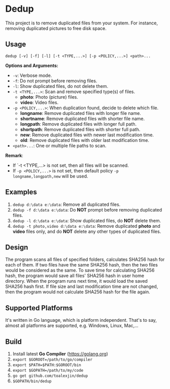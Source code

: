 # Dedup

This project is to remove duplicated files from your system.
For instance, removing duplicated pictures to free disk space.

## Usage

```
dedup [-v] [-f] [-l] [-t <TYPE,...>] [-p <POLICY,...>] <path>...
```

**Options and Arguments:**

- `-v`: Verbose mode.
- `-f`: Do not prompt before removing files.
- `-l`: Show duplicated files, do not delete them.
- `-t <TYPE,...>`: Scan and remove specified type(s) of files.
    - **photo**: Photo (picture) files.
    - **video**: Video files.
- `-p <POLICY,...>`: When duplication found, decide to delete which file.
    - **longname**: Remove duplicated files with longer file name.
    - **shortname**: Remove duplicated files with shorter file name.
    - **longpath**: Remove duplicated files with longer full path.
    - **shortpath**: Remove duplicated files with shorter full path.
    - **new**: Remove duplicated files with newer last modification time.
    - **old**: Remove duplicated files with older last modification time.
- `<path>...`:  One or multiple file paths to scan.

**Remark**:

- If `-t <TYPE,...> is not set, then all files will be scanned.
- If `-p <POLICY,...>` is not set, then default policy
  `-p longname,longpath,new` will be used.

## Examples

1. `dedup d:\data e:\data`: Remove all duplicated files.
2. `dedup -f d:\data e:\data`: Do **NOT** prompt before removing duplicated files.
3. `dedup -l d:\data e:\data`: Show duplicated files, do **NOT** delete them.
4. `dedup -t photo,video d:\data e:\data`: Remove duplicated **photo** and **video**
   files only, and do **NOT** delete any other types of duplicated files.

## Design

The program scans all files of specified folders, calculates SHA256 hash
for each of them. If two files have the same SHA256 hash, then the two files
would be considered as the same. To save time for calculating SHA256 hash,
the program would save all files' SHA256 hash in user home directory.
When the program runs next time, it would load the saved SHA256 hash first.
If file size and last modification time are not changed, then the program
would not calculate SHA256 hash for the file again.

## Supported Platforms

It's written in Go language, which is platform independent.
That's to say, almost all platforms are supported,
e.g. Windows, Linux, Mac,...

## Build

1. Install latest **Go Compiler** (https://golang.org)
2. `export $GOROOT=/path/to/go/compiler`
3. `export $PATH=$PATH:$GOROOT/bin`
4. `export $GOPATH=/path/to/my/code`
5. `go get github.com/toalexjin/dedup`
6. `$GOPATH/bin/dedup`
